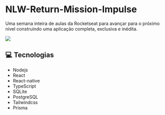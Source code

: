 # NLW-Return-Mission-Impulse

Uma semana inteira de aulas da Rocketseat para avançar para o próximo nível construindo uma aplicação completa, exclusiva e inédita.
 
 <img src="https://user-images.githubusercontent.com/76978377/167170941-50023d7e-7d57-49e0-ad39-b237d0810b83.png" />
</p>
 
## 💻 Tecnologias
 
 * Nodejs 
 * React
 * React-native
 * TypeScript
 * SQLite
 * PostgreSQL
 * Tailwindcss
 * Prisma
